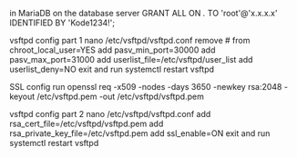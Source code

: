 in MariaDB on the database server
GRANT ALL ON *.* TO 'root'@'x.x.x.x' IDENTIFIED BY 'Kode1234!';

vsftpd config part 1
nano /etc/vsftpd/vsftpd.conf
remove # from chroot_local_user=YES
add pasv_min_port=30000
add pasv_max_port=31000
add userlist_file=/etc/vsftpd/user_list
add userlist_deny=NO
exit and run systemctl restart vsftpd

SSL config
run openssl req -x509 -nodes -days 3650 -newkey rsa:2048 -keyout /etc/vsftpd.pem -out /etc/vsftpd/vsftpd.pem

vsftpd config part 2
nano /etc/vsftpd/vsftpd.conf
add rsa_cert_file=/etc/vsftpd/vsftpd.pem
add rsa_private_key_file=/etc/vsftpd.pem
add ssl_enable=ON
exit and run systemctl restart vsftpd
